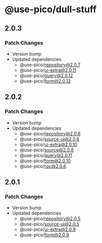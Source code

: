 # @use-pico/dull-stuff

## 2.0.3

### Patch Changes

- Version bump
- Updated dependencies
    - @use-pico/repository@2.0.7
    - @use-pico/ui-extra@2.0.11
    - @use-pico/query@2.0.12
    - @use-pico/form@2.0.12

## 2.0.2

### Patch Changes

- Version bump
- Updated dependencies
    - @use-pico/repository@2.0.6
    - @use-pico/source-ui@2.0.6
    - @use-pico/ui-extra@2.0.10
    - @use-pico/source@2.0.8
    - @use-pico/query@2.0.11
    - @use-pico/form@2.0.10
    - @use-pico/rpc@2.0.6

## 2.0.1

### Patch Changes

- Version bump
- Updated dependencies
    - @use-pico/repository@2.0.5
    - @use-pico/source-ui@2.0.5
    - @use-pico/ui-extra@2.0.9
    - @use-pico/form@2.0.9
